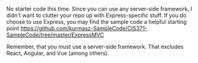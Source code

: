 No starter code this time.  Since you can use any server-side framework, I didn't want to clutter your repo up with Express-specific stuff.  If you do choose to use Express, you may find the sample code a helpful starting point 
<https://github.com/kurmasz-SampleCode/CIS371-SampleCode/tree/master/ExpressMVC>

Remember, that you must use a server-side framework.  That excludes React, Angular, and Vue (among others).